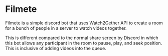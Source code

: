 # Filmete

Filmete is a simple discord bot that uses Watch2Gether API to create a room for a bunch of people in a server to watch videos together.

This is different compared to the normal share screen by Discord in which this bot allows any participant in the room to pause, play, and seek position. This is inclusive of adding videos into the queue.
